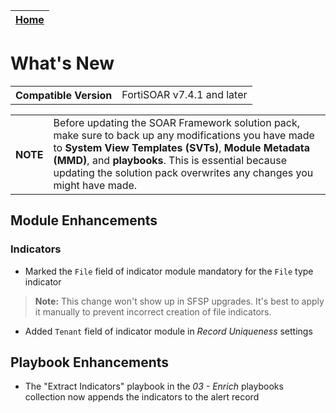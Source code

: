 | [Home](./README.md) |
|---------------------|

# What's New

<table>
    <tr>
        <th>Compatible Version</th>
        <td>FortiSOAR v7.4.1 and later</td>
    </tr>
</table>

<table>
    <tr>
        <th>NOTE</th>
        <td>Before updating the SOAR Framework solution pack, make sure to back up any modifications you have made to <strong>System View Templates (SVTs)</strong>, <strong>Module Metadata (MMD)</strong>, and <strong>playbooks</strong>. This is essential because updating the solution pack overwrites any changes you might have made.</td>
    </tr>
</table>

## Module Enhancements

### Indicators

- Marked the `File` field of indicator module mandatory for the `File` type indicator
> **Note:** This change won't show up in SFSP upgrades. It's best to apply it manually to prevent incorrect creation of file indicators.
- Added `Tenant` field of indicator module in *Record Uniqueness* settings

## Playbook Enhancements

- The "Extract Indicators" playbook in the *03 - Enrich* playbooks collection now appends the indicators to the alert record